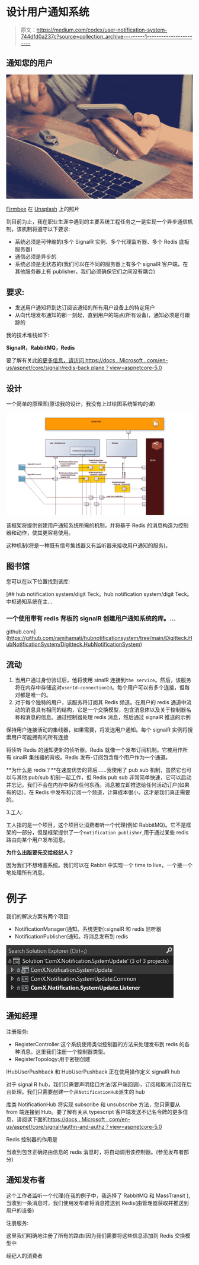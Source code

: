 # 设计用户通知系统

> 原文：<https://medium.com/codex/user-notification-system-744dfd0a237c?source=collection_archive---------1----------------------->

## 通知您的用户

![](img/fc91dffe116093e9e3b90fdede7604ec.png)

[Firmbee](https://unsplash.com/@firmbee) 在 [Unsplash](https://unsplash.com/?utm_source=medium&utm_medium=referral) 上的照片

到目前为止，我在职业生涯中遇到的主要系统工程任务之一是实现一个异步通信机制，该机制将遵守以下要求:

*   系统必须是可伸缩的(多个 SignalR 实例、多个代理监听器、多个 Redis 底板服务器)
*   通信必须是异步的
*   系统必须是无状态的(我们可以在不同的服务器上有多个 signalR 客户端，在其他服务器上有 publisher，我们必须确保它们之间没有耦合)

## 要求:

*   发送用户通知将到达订阅该通知的所有用户设备上的特定用户
*   从向代理发布通知的那一刻起，直到用户的端点(所有设备)，通知必须是可跟踪的

我的技术堆栈如下:

**SignalR，RabbitMQ，Redis**

要了解有关此[的更多信息，请访问 https://docs . Microsoft . com/en-us/aspnet/core/signalr/redis-back plane？view=aspnetcore-5.0](https://docs.microsoft.com/en-us/aspnet/core/signalr/redis-backplane?view=aspnetcore-5.0)

## 设计

一个简单的原理图(原谅我的设计，我没有上过绘图系统架构的课)

![](img/0240542a7036f1a40fc55e3a53eb2a05.png)

该框架将提供创建用户通知系统所需的机制，并将基于 Redis 的消息构造为控制器和动作，使其更容易使用。

这种机制(将是一种既有信号集线器又有监听器来接收用户通知的服务)。

## 图书馆

您可以在以下位置找到该库:

[](https://github.com/ramihamati/hubnotificationsystem/tree/main/Digitteck.HubNotificationSystem/Digitteck.HubNotificationSystem) [## hub notification system/digit Teck。hub notification system/digit Teck。中枢通知系统在主…

### 一个使用带有 redis 背板的 signalR 创建用户通知系统的库。…

github.com](https://github.com/ramihamati/hubnotificationsystem/tree/main/Digitteck.HubNotificationSystem/Digitteck.HubNotificationSystem) 

## 流动

1.  当用户通过身份验证后，他将使用 sinalR 连接到`the service`。然后，该服务将在内存中存储这对`userId-connectionId`。每个用户可以有多个连接，但每对都是唯一的。
2.  对于每个独特的用户，该服务将订阅其 Redis 频道。在用户的 redis 通道中流动的消息具有相同的结构，它是一个交换模型，包含消息体以及关于控制器名称和消息的信息。通过控制器处理 redis 消息，然后通过 signalR 推送的示例

保持用户连接活动的集线器，如果需要，将发送用户通知。每个 signalR 实例将搜索用户可能拥有的所有连接

将侦听 Redis 的通知更新的侦听器。Redis 就像一个发布订阅机制。它被用作所有 sinalR 集线器的背板。Redis 发布-订阅包含每个用户作为一个通道。

**为什么是 redis？**在速度优势的背后……我使用了 pub sub 机制，虽然它也可以与其他 pub/sub 机制一起工作，但 Redis pub sub 非常简单快速，它可以启动并忘记。我们不会在内存中保存任何东西。消息被立即推送给任何活动订户(如果有的话)。在 Redis 中发布和订阅一个频道，计算成本很小，这才是我们真正需要的。

3.工人:

工人指的是一个项目，这个项目让消费者听一个代理(例如 RabbitMQ)。它不是框架的一部分，但是框架提供了一个`notification publisher`,用于通过某些 redis 路由向某个用户发布消息。

**为什么出版要先交给经纪人？**

因为我们不想堵塞系统。我们可以在 Rabbit 中实现一个 time to live，一个接一个地处理所有消息。

# 例子

我们的解决方案有两个项目:

*   NotificationManager(通知。系统更新):signalR 和 redis 监听器
*   NotificationPublisher(通知。将消息发布到 redis

![](img/fd34e0df2aa329daf0d09940f5ea933b.png)

## 通知经理

注册服务:

*   RegisterController:这个系统使用类似控制器的方法来处理发布到 redis 的各种消息。这里我们注册一个控制器类型。
*   RegisterTopology:用于密钥创建

IHubUserPushback 和 HubUserPushback 正在使用操作定义 signalR hub

对于 signal R hub，我们只需要声明接口方法(客户端回调)，订阅和取消订阅在后台处理。我们只需要创建一个从`NotificationHub`派生的 hub

库类 NotificationHub 将实现 subscribe 和 unsubscribe 方法，您只需要从 from 端连接到 Hub。要了解有关从 typescript 客户端发送不记名令牌的更多信息，请阅读下面的[https://docs . Microsoft . com/en-us/aspnet/core/signalr/authn-and-authz？view=aspnetcore-5.0](https://docs.microsoft.com/en-us/aspnet/core/signalr/authn-and-authz?view=aspnetcore-5.0)

Redis 控制器的作用是

当收到包含正确路由信息的 redis 消息时，将自动调用该控制器。(参见发布者部分)

## 通知发布者

这个工作者监听一个代理(在我的例子中，我选择了 RabbitMQ 和 MassTransit ),当收到一条消息时，我们使用发布者将消息推送到 Redis(由管理器获取并推送到用户的设备)

注册服务:

这里我们明确地注册了所有的路由(因为我们需要将这些信息添加到 Redis 交换模型中

经纪人的消费者